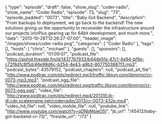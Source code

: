 {
  "type": "episode",
  "draft": false,
  "show_slug": "coder-radio",
  "show_name": "Coder Radio",
  "episode": 73,
  "slug": "73",
  "episode_padded": "0073",
  "title": "Baby Got Backend",
  "description": "From backups to deployment, we go back to the backend! The new solutions giving us the opportunity to reconsider the infrastructure around our projects.\n\nPlus gearing up for 64bit development, and much more.",
  "date": "2013-10-28T12:26:27-07:00",
  "header_image": "/images/shows/coder-radio.png",
  "categories": [
    "Coder Radio"
  ],
  "tags": [],
  "hosts": [
    "chris",
    "michael"
  ],
  "guests": [],
  "sponsors": [],
  "podcast_duration": "01:09:07",
  "podcast_file": "https://aphid.fireside.fm/d/1437767933/b44de5fa-47c1-4e94-bf9e-c72f8d1c8f5d/46e98d6c-b254-4e43-a9b3-8077503887f3.mp3",
  "podcast_bytes": 43579152,
  "podcast_chapters": null,
  "podcast_alt_file": "http://www.podtrac.com/pts/redirect.mp3/traffic.libsyn.com/jbmirror/cr-0073-mp3.mp3",
  "podcast_ogg_file": "http://www.podtrac.com/pts/redirect.ogg/traffic.libsyn.com/jbmirror/cr-0073-ogg.ogg",
  "video_file": "http://www.podtrac.com/pts/redirect.mp4/201310.jb-dl.cdn.scaleengine.net/coderradio/2013/cr-0073-432p.mp4",
  "video_hd_file": null,
  "video_mobile_file": null,
  "youtube_link": "http://www.youtube.com/watch?v=qDNbMsIeO5I",
  "jb_url": "/45412/baby-got-backend-cr-73/",
  "fireside_url": "/73"
}

